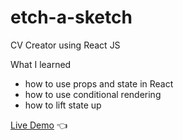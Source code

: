 # etch-a-sketch
CV Creator using React JS

What I learned
- how to use props and state in React
- how to use conditional rendering
- how to lift state up

[Live Demo](https://chaandharaghav.github.io/etch-a-sketch/) :point_left:
